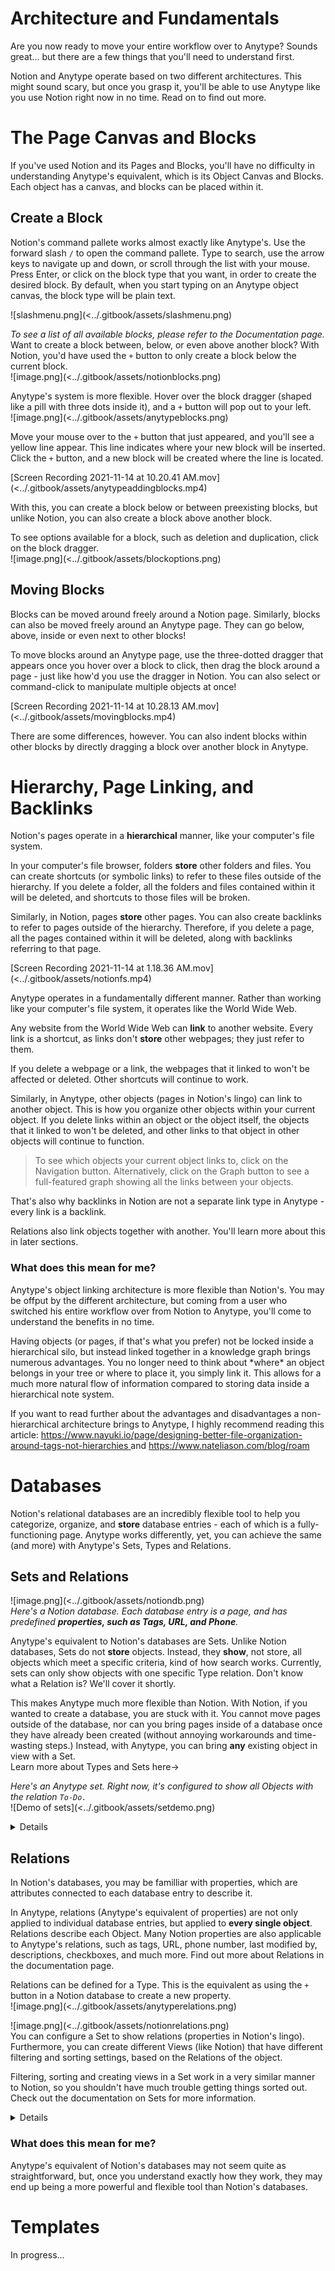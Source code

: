  # Architecture and Fundamentals   
Are you now ready to move your entire workflow over to Anytype? Sounds great... but there are a few things that you&#39;ll need to understand first.   
   
Notion and Anytype operate based on two different architectures. This might sound scary, but once you grasp it, you&#39;ll be able to use Anytype like you use Notion right now in no time. Read on to find out more.   
   
 # The Page Canvas and Blocks   
If you&#39;ve used Notion and its Pages and Blocks, you&#39;ll have no difficulty in understanding Anytype&#39;s equivalent, which is its Object Canvas and Blocks.   
Each object has a canvas, and blocks can be placed within it.   
 ## Create a Block   
Notion&#39;s command pallete works almost exactly like Anytype&#39;s. Use the forward slash `/` to open the command pallete. Type to search, use the arrow keys to navigate up and down, or scroll through the list with your mouse. Press Enter, or click on the block type that you want, in order to create the desired block. By default, when you start typing on an Anytype object canvas, the block type will be plain text.   

![slashmenu.png](<../.gitbook/assets/slashmenu.png)    

*To see a list of all available blocks, please refer to the Documentation page.*   
Want to create a block between, below, or even above another block? With Notion, you&#39;d have used the `+` button to only create a block below the current block.   
![image.png](<../.gitbook/assets/notionblocks.png)    

Anytype&#39;s system is more flexible. Hover over the block dragger (shaped like a pill with three dots inside it), and a `+` button will pop out to your left.   
![image.png](<../.gitbook/assets/anytypeblocks.png)    

Move your mouse over to the `+` button that just appeared, and you&#39;ll see a yellow line appear. This line indicates where your new block will be inserted. Click the `+`  button, and a new block will be created where the line is located.   

[Screen Recording 2021-11-14 at 10.20.41 AM.mov](<../.gitbook/assets/anytypeaddingblocks.mp4)    

With this, you can create a block below or between preexisting blocks, but unlike Notion, you can also create a block above another block.  

To see options available for a block, such as deletion and duplication, click on the block dragger.   
![image.png](<../.gitbook/assets/blockoptions.png)    
   
 ## Moving Blocks   
Blocks can be moved around freely around a Notion page. Similarly, blocks can also be moved freely around an Anytype page. They can go below, above, inside or even next to other blocks!    

To move blocks around an Anytype page, use the three-dotted dragger that appears once you hover over a block to click, then drag the block around a page - just like how&#39;d you use the dragger in Notion. You can also select or command-click to manipulate multiple objects at once!  

[Screen Recording 2021-11-14 at 10.28.13 AM.mov](<../.gitbook/assets/movingblocks.mp4)    

There are some differences, however. You can also indent blocks within other blocks by directly dragging a block over another block in Anytype.   
   
 # Hierarchy, Page Linking, and Backlinks   

Notion&#39;s pages operate in a **hierarchical** manner, like your computer&#39;s file system. 

In your computer&#39;s file browser, folders **store** other folders and files. You can create shortcuts (or symbolic links) to refer to these files outside of the hierarchy. If you delete a folder, all the folders and files contained within it will be deleted, and shortcuts to those files will be broken.  

Similarly, in Notion, pages **store** other pages. You can also create backlinks to refer to pages outside of the hierarchy. Therefore, if you delete a page, all the pages contained within it will be deleted, along with backlinks referring to that page.   
   
[Screen Recording 2021-11-14 at 1.18.36 AM.mov](<../.gitbook/assets/notionfs.mp4)    

Anytype operates in a fundamentally different manner. Rather than working like your computer&#39;s file system, it operates like the World Wide Web.   

Any website from the World Wide Web can **link** to another website. Every link is a shortcut, as links don&#39;t **store** other webpages; they just refer to them. 

If you delete a webpage or a link, the webpages that it linked to won&#39;t be affected or deleted. Other shortcuts will continue to work.   

Similarly, in Anytype, other objects (pages in Notion&#39;s lingo) can link to another object. This is how you organize other objects within your current object. If you delete links within an object or the object itself, the objects that it linked to won&#39;t be deleted, and other links to that object in other objects will continue to function.   

> To see which objects your current object links to, click on the Navigation button. Alternatively, click on the Graph button to see a full-featured graph showing all the links between your objects.   

That&#39;s also why backlinks in Notion are not a separate link type in Anytype - every link is a backlink.   

Relations also link objects together with another. You&#39;ll learn more about this in later sections.  

 ### **What does this mean for me?**   
Anytype&#39;s object linking architecture is more flexible than Notion&#39;s. You may be offput by the different architecture, but coming from a user who switched his entire workflow over from Notion to Anytype, you&#39;ll come to understand the benefits in no time.   

Having objects (or pages, if that&#39;s what you prefer) not be locked inside a hierarchical silo, but instead linked together in a knowledge graph brings numerous advantages. You no longer need to think about \*where\* an object belongs in your tree or where to place it, you simply link it. This allows for a much more natural flow of information compared to storing data inside a hierarchical note system.   

   
If you want to read further about the advantages and disadvantages a non-hierarchical architecture brings to Anytype, I highly recommend reading this article: [https://www.nayuki.io/page/designing-better-file-organization-around-tags-not-hierarchies ](https://www.nayuki.io/page/designing-better-file-organization-around-tags-not-hierarchies)and https://www.nateliason.com/blog/roam   


 # Databases   
Notion&#39;s relational databases are an incredibly flexible tool to help you categorize, organize, and **store** database entries - each of which is a fully-functioning page. Anytype works differently, yet, you can achieve the same (and more) with Anytype&#39;s Sets, Types and Relations.  

 ## Sets and Relations   
![image.png](<../.gitbook/assets/notiondb.png)    
*Here&#39;s a Notion database. Each database entry is a page, and has predefined **properties, such as Tags, URL, and Phone**.*   
   
Anytype&#39;s equivalent to Notion&#39;s databases are Sets. Unlike Notion databases, Sets do not **store** objects. Instead, they **show**, not store, all objects which meet a specific criteria, kind of how search works. Currently, sets can only show objects with one specific Type relation. Don&#39;t know what a Relation is? We&#39;ll cover it shortly.   

This makes Anytype much more flexible than Notion. With Notion, if you wanted to create a database, you are stuck with it. You cannot move pages outside of the database, nor can you bring pages inside of a database once they have already been created (without annoying workarounds and time-wasting steps.) Instead, with Anytype, you can bring **any** existing object in view with a Set.   
Learn more about Types and Sets here-&gt;   
   
*Here&#39;s an Anytype set. Right now, it&#39;s configured to show all Objects with the relation `To-Do.`*   
![Demo of sets](<../.gitbook/assets/setdemo.png)
<details> Having trouble understanding Anytype's databases? Click here to see a simplified explanation.   

- Think of an individual Notion database within Anytype as a Type.    
-    
- To create a &#34;database&#34; in Anytype, first, create a Type, then create a new Set to show all objects of that Type.  
  
</details>
   
 ## Relations   
In Notion&#39;s databases, you may be familliar with properties, which are attributes connected to each database entry to describe it. 

In Anytype, relations (Anytype&#39;s equivalent of properties) are not only applied to individual database entries, but applied to **every single object**. Relations describe each Object. Many Notion properties are also applicable to Anytype&#39;s relations, such as tags, URL, phone number, last modified by, descriptions, checkboxes, and much more. Find out more about Relations in the documentation page.   

Relations can be defined for a Type. This is the equivalent as using the `+` button in a Notion database to create a new property.   
![image.png](<../.gitbook/assets/anytyperelations.png)    
   
   
![image.png](<../.gitbook/assets/notionrelations.png)    
You can configure a Set to show relations (properties in Notion&#39;s lingo). Furthermore, you can create different Views (like Notion) that have different filtering and sorting settings, based on the Relations of the object.   

Filtering, sorting and creating views in a Set work in a very similar manner to Notion, so you shouldn&#39;t have much trouble getting things sorted out. Check out the documentation on Sets for more information.   

<details> Having trouble understanding Relations in contrast to Notion's Databases? Click here for a simplified explanation. 

- Consider Anytype&#39;s Relations to be Attributes within a Notion database.   
- When you add an attribute to a Notion database, you use the `+` button to the right of the column header.   
![image.png](.gitbook/basicstep1.png)    
- Instead, in Anytype, to add an attribute to a database, open the Library (square menu on the home screen) and click on the &#34;Types&#34; tab. Open the desired Type and add attributes - known as relations in Anytype&#39;s lingo.   
![image.png](.gitbook/basicstep2.png)    
- Click &#34;Create&#34;, then select Set of object to create a database view.   
- Click the Options button to add the Relations (Attributes) to the database view.   
![image.png](.gitbook/basicstep3.png)    
  
  </details>
   
 ### What does this mean for me?   
Anytype&#39;s equivalent of Notion&#39;s databases may not seem quite as straightforward, but, once you understand exactly how they work, they may end up being a more powerful and flexible tool than Notion&#39;s databases.   
   
 # Templates   
 In progress...
